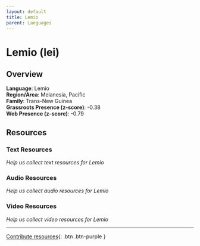 ```yaml
---
layout: default
title: Lemio
parent: Languages
---
```


# Lemio (lei)

## Overview

**Language**: Lemio  
**Region/Area**: Melanesia, Pacific  
**Family**: Trans-New Guinea  
**Grassroots Presence (z-score)**: -0.38  
**Web Presence (z-score)**: -0.79  

## Resources

### Text Resources
*Help us collect text resources for Lemio*

### Audio Resources
*Help us collect audio resources for Lemio*

### Video Resources
*Help us collect video resources for Lemio*

---

[Contribute resources](https://forms.office.com/e/1SfLJx3u1r){: .btn .btn-purple }
